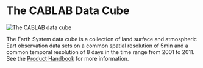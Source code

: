 # The CABLAB Data Cube

![The CABLAB data cube](http://earthsystemdatacube.net/wp-content/uploads/2015/07/EarthDataCube3.png "The CABLAB data cube")

The Earth System data cube is a collection of land surface and atmospheric Eart observation data sets on a common spatial resolution
of 5min and a common temporal resolution of 8 days in the time range from 2001 to 2011. See the [Product Handbook](http://cablab.readthedocs.io/en/latest/index.html)
for more information. 
